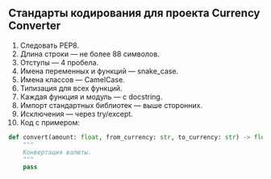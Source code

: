 
## Стандарты кодирования для проекта Currency Converter

1. Следовать PEP8.
2. Длина строки — не более 88 символов.
3. Отступы — 4 пробела.
4. Имена переменных и функций — snake_case.
5. Имена классов — CamelCase.
6. Типизация для всех функций.
7. Каждая функция и модуль — с docstring.
8. Импорт стандартных библиотек — выше сторонних.
9. Исключения — через try/except.
10. Код с примером:

```python
def convert(amount: float, from_currency: str, to_currency: str) -> float:
    """
    Конвертация валюты.
    """
    pass
